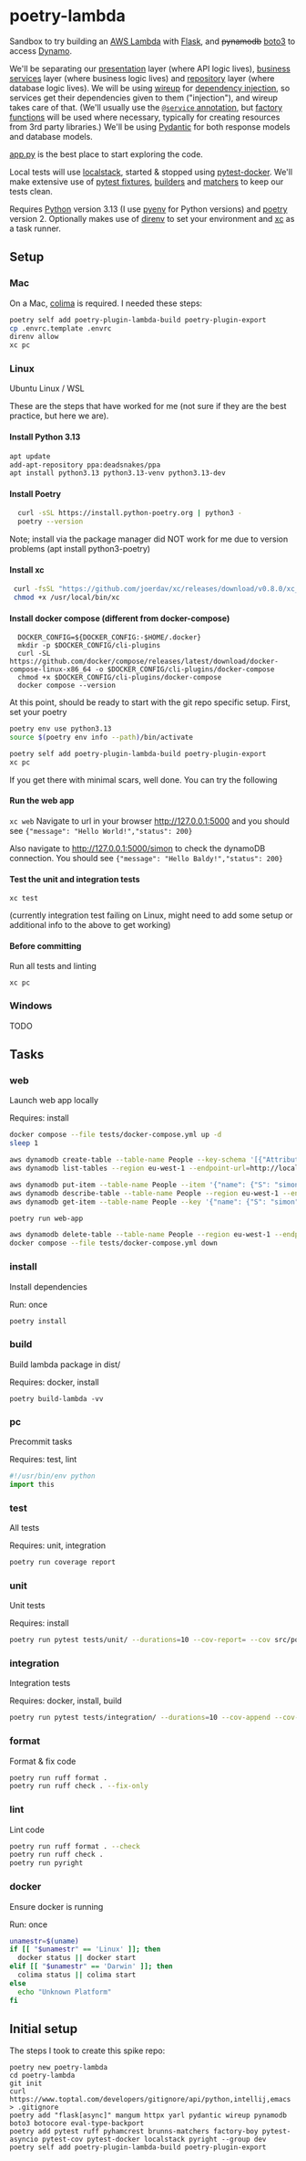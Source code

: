 # poetry-lambda

Sandbox to try building an [AWS Lambda](https://aws.amazon.com/lambda/) with [Flask](https://pypi.org/project/flask/), and ~~pynamodb~~ [boto3](https://pypi.org/project/boto3/) to access [Dynamo](https://aws.amazon.com/dynamodb/). 

We'll be separating our [presentation](https://martinfowler.com/eaaDev/SeparatedPresentation.html) layer (where API logic lives), [business services](https://martinfowler.com/eaaCatalog/serviceLayer.html) layer (where business logic lives) and [repository](https://martinfowler.com/eaaCatalog/repository.html) layer (where database logic lives). We will be using [wireup](https://pypi.org/project/wireup/) for [dependency injection](https://pinboard.in/u:brunns/t:dependency-injection), so services get their dependencies given to them ("injection"), and wireup takes care of that. (We'll usually use the [`@service` annotation](https://maldoinc.github.io/wireup/latest/services/), but [factory functions](https://maldoinc.github.io/wireup/latest/factory_functions/) will be used where necessary, typically for creating resources from 3rd party libraries.)  We'll be using [Pydantic](https://pypi.org/project/pydantic/) for both response models and database models.

[app.py](src/poetry_lambda/app.py) is the best place to start exploring the code.

Local tests will use [localstack](https://www.localstack.cloud/), started & stopped using [pytest-docker](https://pypi.org/project/pytest-docker/). We'll make extensive use of [pytest fixtures](https://docs.pytest.org/en/6.2.x/fixture.html), [builders](https://pypi.org/project/factory-boy/) and [matchers](https://pypi.org/project/pyhamcrest/) to keep our tests clean.

Requires [Python](https://www.python.org/) version 3.13 (I use [pyenv](https://github.com/pyenv/pyenv) for Python versions) and [poetry](https://python-poetry.org) version 2. Optionally makes use of [direnv](https://direnv.net/) to set your environment and [xc](https://xcfile.dev/) as a task runner.

## Setup

### Mac

On a Mac, [colima](https://github.com/abiosoft/colima) is required. I needed these steps:

```sh 
poetry self add poetry-plugin-lambda-build poetry-plugin-export
cp .envrc.template .envrc
direnv allow
xc pc
```

### Linux

Ubuntu Linux / WSL

These are the steps that have worked for me
(not sure if they are the best practice, but here we are).

#### Install Python 3.13

```sh
apt update
add-apt-repository ppa:deadsnakes/ppa
apt install python3.13 python3.13-venv python3.13-dev
```

#### Install Poetry

```sh
  curl -sSL https://install.python-poetry.org | python3 -
  poetry --version
```
  Note; install via the package manager did NOT work for me due to version problems (apt install python3-poetry)

#### Install xc

```sh
 curl -fsSL "https://github.com/joerdav/xc/releases/download/v0.8.0/xc_0.8.0_linux_amd64" -o /usr/local/bin/xc
 chmod +x /usr/local/bin/xc
```

#### Install docker compose (different from docker-compose)

```
  DOCKER_CONFIG=${DOCKER_CONFIG:-$HOME/.docker}
  mkdir -p $DOCKER_CONFIG/cli-plugins
  curl -SL https://github.com/docker/compose/releases/latest/download/docker-compose-linux-x86_64 -o $DOCKER_CONFIG/cli-plugins/docker-compose
  chmod +x $DOCKER_CONFIG/cli-plugins/docker-compose
  docker compose --version
```

At this point, should be ready to start with the git repo specific setup.
First, set your poetry

```sh
poetry env use python3.13
source $(poetry env info --path)/bin/activate
```

```sh
poetry self add poetry-plugin-lambda-build poetry-plugin-export
xc pc
```

If you get there with minimal scars, well done.
You can try the following

#### Run the web app

`xc web`
Navigate to url in your browser http://127.0.0.1:5000
and you should see `{"message": "Hello World!","status": 200}`

Also navigate to http://127.0.0.1:5000/simon 
to check the dynamoDB connection. You should see `{"message": "Hello Baldy!","status": 200}`


#### Test the unit and integration tests

`xc test`

(currently integration test failing on Linux, 
might need to add some setup or additional info to the above to get working)

#### Before committing

Run all tests and linting

`xc pc` 

### Windows

TODO

## Tasks

### web

Launch web app locally

Requires: install

```sh
docker compose --file tests/docker-compose.yml up -d
sleep 1

aws dynamodb create-table --table-name People --key-schema '[{"AttributeName": "name", "KeyType": "HASH"}]' --attribute-definitions '[{"AttributeName": "name", "AttributeType": "S"}]' --provisioned-throughput '{"ReadCapacityUnits": 1, "WriteCapacityUnits": 1}' --region eu-west-1 --endpoint-url=http://localhost:4566
aws dynamodb list-tables --region eu-west-1 --endpoint-url=http://localhost:4566

aws dynamodb put-item --table-name People --item '{"name": {"S": "simon"}, "nickname": {"S": "Baldy"}}' --region eu-west-1 --endpoint-url=http://localhost:4566 
aws dynamodb describe-table --table-name People --region eu-west-1 --endpoint-url=http://localhost:4566
aws dynamodb get-item --table-name People --key '{"name": {"S": "simon"}}' --region eu-west-1 --endpoint-url=http://localhost:4566

poetry run web-app

aws dynamodb delete-table --table-name People --region eu-west-1 --endpoint-url=http://localhost:4566
docker compose --file tests/docker-compose.yml down
```

### install

Install dependencies

Run: once

```sh
poetry install
```

### build

Build lambda package in dist/

Requires: docker, install

```
poetry build-lambda -vv
```

### pc

Precommit tasks

Requires: test, lint

```python
#!/usr/bin/env python
import this
```

### test

All tests

Requires: unit, integration

```sh
poetry run coverage report
```

### unit

Unit tests

Requires: install

```sh
poetry run pytest tests/unit/ --durations=10 --cov-report= --cov src/poetry_lambda
```

### integration

Integration tests

Requires: docker, install, build

```sh
poetry run pytest tests/integration/ --durations=10 --cov-append --cov-report= --cov src/poetry_lambda
```

### format

Format & fix code

```sh 
poetry run ruff format .
poetry run ruff check . --fix-only
```

### lint

Lint code

```sh 
poetry run ruff format . --check
poetry run ruff check .
poetry run pyright
```

### docker

Ensure docker is running

Run: once

```sh
unamestr=$(uname)
if [[ "$unamestr" == 'Linux' ]]; then
  docker status || docker start
elif [[ "$unamestr" == 'Darwin' ]]; then
  colima status || colima start
else
  echo "Unknown Platform"
fi
```

## Initial setup

The steps I took to create this spike repo:

```shell
poetry new poetry-lambda
cd poetry-lambda
git init
curl https://www.toptal.com/developers/gitignore/api/python,intellij,emacs > .gitignore
poetry add "flask[async]" mangum httpx yarl pydantic wireup pynamodb boto3 botocore eval-type-backport
poetry add pytest ruff pyhamcrest brunns-matchers factory-boy pytest-asyncio pytest-cov pytest-docker localstack pyright --group dev
poetry self add poetry-plugin-lambda-build poetry-plugin-export
```
